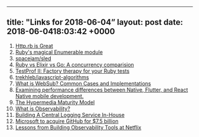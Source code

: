   ---
  title: "Links for 2018-06-04”
  layout: post
  date: 2018-06-0418:03:42 +0000
  ---

1. [Http.rb is Great](https://twin.github.io/httprb-is-great/)
1. [Ruby's magical Enumerable module](https://blog.appsignal.com/2018/05/29/ruby-magic-enumerable-and-enumerator.html)
1. [spacejam/sled](https://github.com/spacejam/sled)
1. [Ruby vs Elixir vs Go: A concurrency comparision](https://medium.com/@learnitnow/ruby-vs-elixir-vs-go-a-concurrency-comparision-d2330c1fa3a6)
1. [TestProf II: Factory therapy for your Ruby tests](https://evilmartians.com/chronicles/testprof-2-factory-therapy-for-your-ruby-tests-rspec-minitest)
1. [trekhleb/javascript-algorithms](https://github.com/trekhleb/javascript-algorithms)
1. [What is WebSub? Common Cases and Implementations](https://nordicapis.com/websub-common-cases-and-implementations/)
1. [Examining performance differences between Native, Flutter, and React Native mobile development.](https://robots.thoughtbot.com/examining-performance-differences-between-native-flutter-and-react-native-mobile-development)
1. [The Hypermedia Maturity Model](https://8thlight.com/blog/jason-desrosiers/2018/05/30/the-hypermedia-maturity-model.html)
1. [What is Observability?](https://engineering.salesforce.com/what-is-observability-d175eb6cd2e4)
1. [Building A Central Logging Service In-House](https://www.smashingmagazine.com/2018/05/building-central-logging-service/)
1. [Microsoft to acquire GitHub for $7.5 billion](https://news.microsoft.com/2018/06/04/microsoft-to-acquire-github-for-7-5-billion/)
1. [Lessons from Building Observability Tools at Netflix](https://medium.com/netflix-techblog/lessons-from-building-observability-tools-at-netflix-7cfafed6ab17)
